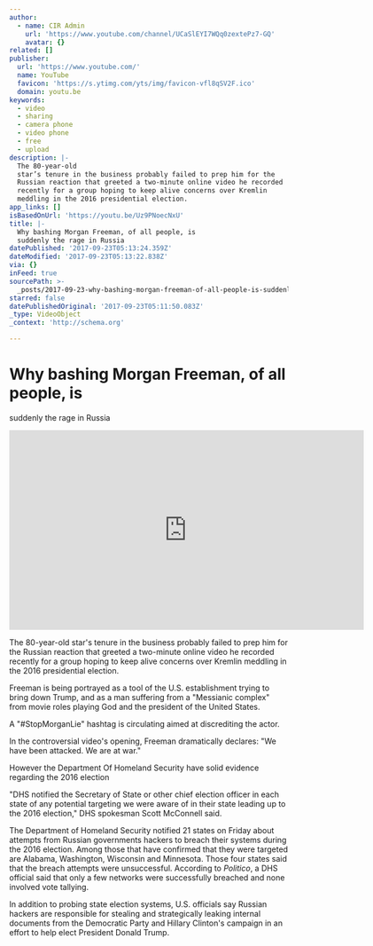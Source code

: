 ```yaml
---
author:
  - name: CIR Admin
    url: 'https://www.youtube.com/channel/UCaSlEYI7WQq0zextePz7-GQ'
    avatar: {}
related: []
publisher:
  url: 'https://www.youtube.com/'
  name: YouTube
  favicon: 'https://s.ytimg.com/yts/img/favicon-vfl8qSV2F.ico'
  domain: youtu.be
keywords:
  - video
  - sharing
  - camera phone
  - video phone
  - free
  - upload
description: |-
  The 80-year-old
  star’s tenure in the business probably failed to prep him for the
  Russian reaction that greeted a two-minute online video he recorded
  recently for a group hoping to keep alive concerns over Kremlin
  meddling in the 2016 presidential election.
app_links: []
isBasedOnUrl: 'https://youtu.be/Uz9PNoecNxU'
title: |-
  Why bashing Morgan Freeman, of all people, is
  suddenly the rage in Russia
datePublished: '2017-09-23T05:13:24.359Z'
dateModified: '2017-09-23T05:13:22.838Z'
via: {}
inFeed: true
sourcePath: >-
  _posts/2017-09-23-why-bashing-morgan-freeman-of-all-people-is-suddenly-the-r.md
starred: false
datePublishedOriginal: '2017-09-23T05:11:50.083Z'
_type: VideoObject
_context: 'http://schema.org'

---
```

# Why bashing Morgan Freeman, of all people, is
suddenly the rage in Russia

<iframe src="https://cdn.embedly.com/widgets/media.html?src=https%3A%2F%2Fwww.youtube.com%2Fembed%2FUz9PNoecNxU%3Ffeature%3Doembed&amp;url=http%3A%2F%2Fwww.youtube.com%2Fwatch%3Fv%3DUz9PNoecNxU&amp;image=https%3A%2F%2Fi.ytimg.com%2Fvi%2FUz9PNoecNxU%2Fhqdefault.jpg&amp;key=a715cf41cc93453ca338d350cd26f87b&amp;type=text%2Fhtml&amp;schema=youtube" width="640" height="360" scrolling="no" frameborder="0" allowfullscreen="" style=""></iframe>

The 80-year-old
star's tenure in the business probably failed to prep him for the
Russian reaction that greeted a two-minute online video he recorded
recently for a group hoping to keep alive concerns over Kremlin
meddling in the 2016 presidential election.

Freeman is being portrayed as a tool of the U.S. establishment
trying to bring down Trump, and as a man suffering from a "Messianic
complex" from movie roles playing God and the president of the
United States.

A "\#StopMorganLie" hashtag is circulating aimed at
discrediting the actor.

In the controversial
video's opening, Freeman dramatically declares: "We have been
attacked. We are at war."

However the
Department Of Homeland Security have solid evidence regarding the
2016 election

"DHS notified the
Secretary of State or other chief election officer in each state of
any potential targeting we were aware of in their state leading up to
the 2016 election," DHS spokesman Scott McConnell said. 

The Department of
Homeland Security notified 21 states on Friday about attempts from
Russian governments hackers to breach their systems during the 2016
election. Among those that have confirmed that they were targeted are
Alabama, Washington, Wisconsin and Minnesota. Those four states said
that the breach attempts were unsuccessful. According to _Politico_,
a DHS official said that only a few networks were successfully
breached and none involved vote tallying. 

In addition to
probing state election systems, U.S. officials say Russian hackers
are responsible for stealing and strategically leaking internal
documents from the Democratic Party and Hillary Clinton's campaign in
an effort to help elect President Donald Trump.
